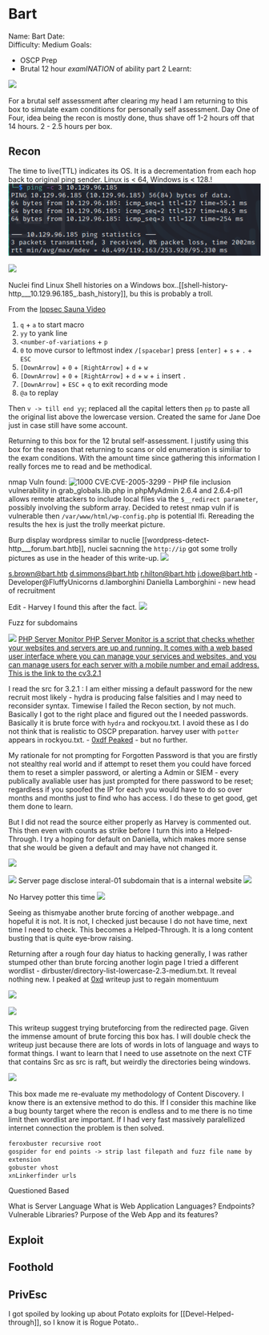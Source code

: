 # Bart
Name: Bart
Date:  
Difficulty:  Medium
Goals:  
- OSCP Prep
- Brutal 12 hour *examINATION* of ability part 2
Learnt:

![](troll.png)


For a brutal self assessment after clearing my head I am returning to this box to simulate exam conditions for personally self assessment. Day One of Four, idea being the recon is mostly done, thus shave off 1-2 hours off that 14 hours. 2 - 2.5 hours per box.

## Recon

The time to live(TTL) indicates its OS. It is a decrementation from each hop back to original ping sender. Linux is < 64, Windows is < 128.!
![ping](HackTheBox/Retired-Machines/Bart/Screenshots/ping.png)

![](nmap-domainname.png)

Nuclei find Linux Shell histories on a Windows box..[[shell-history-http___10.129.96.185_.bash_history]], bu this is probably a troll.

From the [Ippsec Sauna Video](https://www.youtube.com/watch?v=uLNpR3AnE-Y)
1. `q` + `a` to start macro
2. `yy` to yank line
3. `<number-of-variations` + `p`
4. `0` to move cursor to leftmost index  `/[spacebar]` press `[enter]` + `s` + `.` + `ESC`
5. `[DownArrow]` + `0` + `[RightArrow]` + `d` + `w`
6. `[DownArrow]` + `0` + `[RightArrow]` + `d` + `w` + `i` insert `.`
7. `[DownArrow]` + `ESC` + `q` to exit recording mode
8. `@a` to replay

Then `v -> till end yy`; replaced all the capital letters then `pp` to paste all the original list above the lowercase version. Created the same for Jane Doe just in case still have some account.

Returning to this box for the 12 brutal self-assessment. I justify using this box for the reason that returning to scans or old enumeration is similiar to the exam conditions. With the amount time since gathering this information I really forces me to read and be methodical.

nmap Vuln found:
![1000](directorytraversal.png)
CVE:CVE-2005-3299 - PHP file inclusion vulnerability in grab_globals.lib.php in phpMyAdmin 2.6.4 and 2.6.4-pl1 allows remote attackers to include local files via the `$__redirect parameter`, possibly involving the subform array. Decided to retest nmap vuln if is vulnerable then `/var/www/html/wp-config.php` is potential lfi. Rereading the results the hex is just the trolly meerkat picture.  


Burp display wordpress similar to nuclie [[wordpress-detect-http___forum.bart.htb]], nuclei sacnning the `http://ip` got some trolly pictures as use in the header of this write-up.
![](wp-burp-found.png)

s.brown@bart.htb
d.simmons@bart.htb
r.hilton@bart.htb
j.dowe@bart.htb - Developer@FluffyUnicorns
d.lamborghini 
Daniella Lamborghini - new head of recruitment

Edit - Harvey I found this after the fact.
![](forgivemecommentctfusernames.png)

Fuzz for subdomains

![](foundyoumonitoringme.png)
[PHP Server Monitor PHP Server Monitor is a script that checks whether your websites and servers are up and running. It comes with a web based user interface where you can manage your services and websites, and you can manage users for each server with a mobile number and email address. This is the link to the cv3.2.1](https://github.com/phpservermon/phpservermon/tree/v3.2.1)

I read the src for 3.2.1 : I am either missing a default password for the new recruit most likely - hydra is producing false falsities and I may need to reconsider syntax.  Timewise I failed the Recon section, by  not much. Basically I got to the right place and figured out the I needed passwords. Basically it is brute force with `hydra` and rockyou.txt. I avoid these as I do not think that is realistic to OSCP preparation. harvey user with `potter` appears in rockyou.txt. - [0xdf Peaked](https://0xdf.gitlab.io/2018/07/15/htb-bart.html#monitorbarthtb) - but no further.

My rationale for not prompting for Forgotten Password is that you are firstly not stealthy real world and if attempt to reset them you could have forced them to reset a simpler password, or alerting a Admin or SIEM - every publically avaliable user has just prompted for there password to be reset; regardless if you spoofed the IP for each you would have to do so over months and months just to find who has access. I do these to get good, get them done to learn. 

But I did not read the source either properly as Harvey is commented out. This then even with counts as strike before I turn this into a Helped-Through.  I try a hoping for default on Daniella, which makes more sense that she would be given a default and may have not changed it.

![](Ididtrythenewrecruitforadefault.png)

![](neverbeenhereharvey.png)
Server page disclose interal-01 subdomain that is a internal website
![](interalsubdomain.png)

No Harvey potter this time
![](noharverypotterthistime.png)

Seeing as thismyabe another brute forcing of another webpage..and hopeful it is not. It is not, I checked just because I do not have time, next time I need to check. This becomes a Helped-Through. It is a long content busting that is quite eye-brow raising.

Returning after a rough four day hiatus to hacking generally, I was rather stumped other than brute forcing another login page I tried a different wordlist -  dirbuster/directory-list-lowercase-2.3-medium.txt. It reveal nothing new. I peaked at [0xd](https://0xdf.gitlab.io/2018/07/15/htb-bart.html) writeup just to regain momentuum

![](raftlargeinternal.png)

![](dirbuster-internal.png)

This writeup suggest trying bruteforcing from the redirected page. Given the immense amount of brute forcing this box has. I will double check the writeup just because there are lots of words in lots of language and ways to format things. I want to learn that I need to use assetnote on the next CTF that contains Src as src is raft, but weirdly the directories being windows.

![](knowingthewaybutfailallthesame.png)

This box made me re-evaluate my methodology of Content Discovery. I know there is an extensive method to do this. If I consider this machine like a bug bounty target where the recon is endless and to me there is no time limit then wordlist are important. If I had very fast massively paralellized internet connection the problem is then solved. 

```
feroxbuster recursive root 
gospider for end points -> strip last filepath and fuzz file name by extension
gobuster vhost 
xnLinkerfinder urls 
```

Questioned Based 

What is Server Language
What is Web Application Languages?
Endpoints?
Vulnerable Libraries?
Purpose of the Web App and its features?



## Exploit




## Foothold

## PrivEsc

I got spoiled by looking up about Potato exploits for [[Devel-Helped-through]], so I know it is Rogue Potato..
